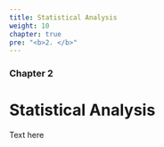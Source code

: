 ```yaml
---
title: Statistical Analysis
weight: 10
chapter: true
pre: "<b>2. </b>"
---
```


### Chapter 2

# Statistical Analysis

Text here
